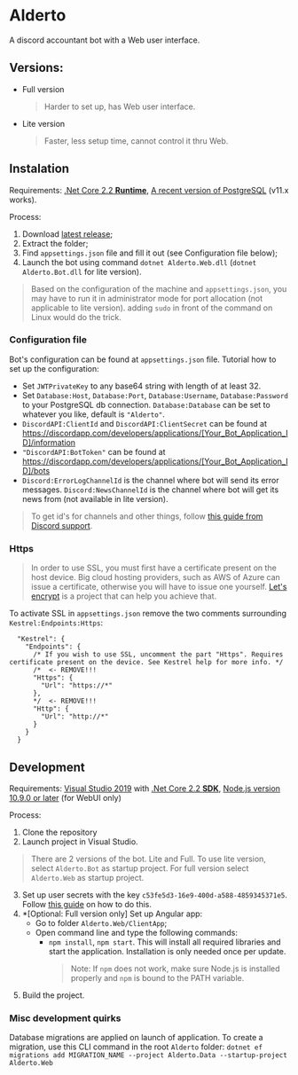 
# Alderto
A discord accountant bot with a Web user interface.

## Versions:
* Full version
  > Harder to set up, has Web user interface.

* Lite version
  > Faster, less setup time, cannot control it thru Web.

## Instalation
Requirements: [.Net Core 2.2 **Runtime**](https://dotnet.microsoft.com/download/dotnet-core/2.2), [A recent version of PostgreSQL](https://www.postgresql.org/download/) (v11.x works).

Process:
1) Download [latest release](/GedasFX/Alderto/releases/latest/);
2) Extract the folder;
3) Find `appsettings.json` file and fill it out (see Configuration file below);
4) Launch the bot using command `dotnet Alderto.Web.dll` (`dotnet Alderto.Bot.dll` for lite version).
> Based on the configuration of the machine and `appsettings.json`, you may have to run it in administrator mode for port allocation (not applicable to lite version). adding `sudo` in front of the command on Linux would do the trick.
   
### Configuration file
Bot's configuration can be found at `appsettings.json` file.
Tutorial how to set up the configuration:
* Set `JWTPrivateKey` to any base64 string with length of at least 32.
* Set `Database:Host`, `Database:Port`, `Database:Username`, `Database:Password` to your PostgreSQL db connection. `Database:Database` can be set to whatever you like, default is `"Alderto"`. 
* `DiscordAPI:ClientId` and `DiscordAPI:ClientSecret` can be found at https://discordapp.com/developers/applications/[Your_Bot_Application_ID]/information
* `"DiscordAPI:BotToken"` can be found at https://discordapp.com/developers/applications/[Your_Bot_Application_ID]/bots
* `Discord:ErrorLogChannelId` is the channel where bot will send its error messages. `Discord:NewsChannelId` is the channel where bot will get its news from (not available in lite version). 
 > To get id's for channels and other things, follow [this guide from Discord support](https://support.discordapp.com/hc/en-us/articles/206346498-Where-can-I-find-my-User-Server-Message-ID-).

### Https
>In order to use SSL, you must first have a certificate present on the host device. Big cloud hosting providers, such as AWS of Azure can issue a certificate, otherwise you will have to issue one yourself. [Let's encrypt](https://letsencrypt.org/) is a project that can help you achieve that.

To activate SSL in `appsettings.json` remove the two comments surrounding `Kestrel:Endpoints:Https`:
```
  "Kestrel": {
    "Endpoints": {
      /* If you wish to use SSL, uncomment the part "Https". Requires certificate present on the device. See Kestrel help for more info. */
      /*  <- REMOVE!!!
      "Https": {
        "Url": "https://*"
      },
      */  <- REMOVE!!!
      "Http": {
        "Url": "http://*"
      }
    }
  }
```
## Development
Requirements: [Visual Studio 2019](https://visualstudio.microsoft.com/vs/) with [.Net Core 2.2 **SDK**](https://dotnet.microsoft.com/download/dotnet-core/2.2), [Node.js version 10.9.0 or later](https://nodejs.org/en/) (for WebUI only)

Process:
1) Clone the repository 
1) Launch project in Visual Studio.
  > There are 2 versions of the bot. Lite and Full. To use lite version, select `Alderto.Bot` as startup project. 
  > For full version select `Alderto.Web` as startup project.
3) Set up user secrets with the key `c53fe5d3-16e9-400d-a588-4859345371e5`. Follow [this guide](https://docs.microsoft.com/en-us/aspnet/core/security/app-secrets?view=aspnetcore-2.2) on how to do this.
1) *[Optional: Full version only] Set up Angular app:
   * Go to folder `Alderto.Web/ClientApp`;
   * Open command line and type the following commands:
     * `npm install`, `npm start`. This will install all required libraries and start the application. Installation is only needed once per update.
       > Note: If `npm` does not work, make sure Node.js is installed properly and `npm` is bound to the PATH variable.
1) Build the project.

### Misc development quirks
Database migrations are applied on launch of application. To create a migration, use this CLI command in the root `Alderto` folder: 
`dotnet ef migrations add MIGRATION_NAME --project Alderto.Data --startup-project Alderto.Web`
